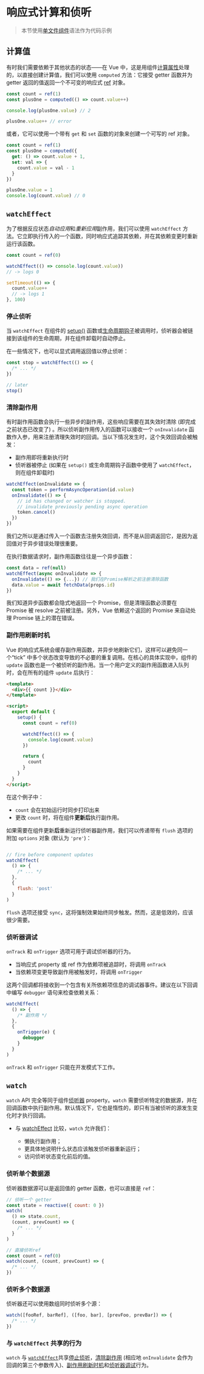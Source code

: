 # 响应式计算和侦听

> 本节使用[单文件组件](single-file-component.html)语法作为代码示例

## 计算值

有时我们需要依赖于其他状态的状态——在 Vue 中，这是用组件[计算属性](computed.html#计算属性和侦听器)处理的，以直接创建计算值，我们可以使用 `computed` 方法：它接受 getter 函数并为 getter 返回的值返回一个不可变的响应式 [ref](reactivity-fundamentals.html#创建独立的响应式值作为-refs) 对象。

```js
const count = ref(1)
const plusOne = computed(() => count.value++)

console.log(plusOne.value) // 2

plusOne.value++ // error
```

或者，它可以使用一个带有 `get` 和 `set` 函数的对象来创建一个可写的 ref 对象。

```js
const count = ref(1)
const plusOne = computed({
  get: () => count.value + 1,
  set: val => {
    count.value = val - 1
  }
})

plusOne.value = 1
console.log(count.value) // 0
```

## `watchEffect`

为了根据反应状态*自动应用*和*重新应用*副作用，我们可以使用 `watchEffect` 方法。它立即执行传入的一个函数，同时响应式追踪其依赖，并在其依赖变更时重新运行该函数。

```js
const count = ref(0)

watchEffect(() => console.log(count.value))
// -> logs 0

setTimeout(() => {
  count.value++
  // -> logs 1
}, 100)
```

### 停止侦听

当 `watchEffect` 在组件的 [setup()](composition-api-setup.html) 函数或[生命周期钩子](composition-api-lifecycle-hooks.html)被调用时，侦听器会被链接到该组件的生命周期，并在组件卸载时自动停止。

在一些情况下，也可以显式调用返回值以停止侦听：

```js
const stop = watchEffect(() => {
  /* ... */
})

// later
stop()
```

### 清除副作用

有时副作用函数会执行一些异步的副作用，这些响应需要在其失效时清除 (即完成之前状态已改变了) 。所以侦听副作用传入的函数可以接收一个 `onInvalidate` 函数作入参，用来注册清理失效时的回调。当以下情况发生时，这个失效回调会被触发：

- 副作用即将重新执行时
- 侦听器被停止 (如果在 `setup()` 或生命周期钩子函数中使用了 `watchEffect`，则在组件卸载时)

```js
watchEffect(onInvalidate => {
  const token = performAsyncOperation(id.value)
  onInvalidate(() => {
    // id has changed or watcher is stopped.
    // invalidate previously pending async operation
    token.cancel()
  })
})
```

我们之所以是通过传入一个函数去注册失效回调，而不是从回调返回它，是因为返回值对于异步错误处理很重要。

在执行数据请求时，副作用函数往往是一个异步函数：

```js
const data = ref(null)
watchEffect(async onInvalidate => {
  onInvalidate(() => {...}) // 我们在Promise解析之前注册清除函数
  data.value = await fetchData(props.id)
})
```

我们知道异步函数都会隐式地返回一个 Promise，但是清理函数必须要在 Promise 被 resolve 之前被注册。另外，Vue 依赖这个返回的 Promise 来自动处理 Promise 链上的潜在错误。

### 副作用刷新时机

Vue 的响应式系统会缓存副作用函数，并异步地刷新它们，这样可以避免同一个“tick” 中多个状态改变导致的不必要的重复调用。在核心的具体实现中，组件的 `update` 函数也是一个被侦听的副作用。当一个用户定义的副作用函数进入队列时，会在所有的组件 `update` 后执行：

```html
<template>
  <div>{{ count }}</div>
</template>

<script>
  export default {
    setup() {
      const count = ref(0)

      watchEffect(() => {
        console.log(count.value)
      })

      return {
        count
      }
    }
  }
</script>
```

在这个例子中：

- `count` 会在初始运行时同步打印出来
- 更改 `count` 时，将在组件**更新后**执行副作用。

如果需要在组件更新**后**重新运行侦听器副作用，我们可以传递带有 `flush` 选项的附加 `options` 对象 (默认为 `'pre'`)：

```js

// fire before component updates
watchEffect(
  () => {
    /* ... */
  },
  {
    flush: 'post'
  }
)
```

`flush` 选项还接受 `sync`，这将强制效果始终同步触发。然而，这是低效的，应该很少需要。


### 侦听器调试

`onTrack` 和 `onTrigger` 选项可用于调试侦听器的行为。

- 当响应式 property 或 ref 作为依赖项被追踪时，将调用 `onTrack`
- 当依赖项变更导致副作用被触发时，将调用 `onTrigger`

这两个回调都将接收到一个包含有关所依赖项信息的调试器事件。建议在以下回调中编写 `debugger` 语句来检查依赖关系：

```js
watchEffect(
  () => {
    /* 副作用 */
  },
  {
    onTrigger(e) {
      debugger
    }
  }
)
```

`onTrack` 和 `onTrigger` 只能在开发模式下工作。

## `watch`

`watch` API 完全等同于组件[侦听器](computed.html#侦听器) property。`watch` 需要侦听特定的数据源，并在回调函数中执行副作用。默认情况下，它也是惰性的，即只有当被侦听的源发生变化时才执行回调。

- 与 [watchEffect](#watcheffect) 比较，`watch` 允许我们：

  - 懒执行副作用；
  - 更具体地说明什么状态应该触发侦听器重新运行；
  - 访问侦听状态变化前后的值。

### 侦听单个数据源

侦听器数据源可以是返回值的 getter 函数，也可以直接是 `ref`：

```js
// 侦听一个 getter
const state = reactive({ count: 0 })
watch(
  () => state.count,
  (count, prevCount) => {
    /* ... */
  }
)

// 直接侦听ref
const count = ref(0)
watch(count, (count, prevCount) => {
  /* ... */
})
```

### 侦听多个数据源

侦听器还可以使用数组同时侦听多个源：

```js
watch([fooRef, barRef], ([foo, bar], [prevFoo, prevBar]) => {
  /* ... */
})
```

### 与 `watchEffect` 共享的行为

`watch` 与 [`watchEffect`](#watcheffect)共享[停止侦听](#停止侦听)，[清除副作用](#清除副作用) (相应地 `onInvalidate` 会作为回调的第三个参数传入)、[副作用刷新时机](#副作用刷新时机)和[侦听器调试](#侦听器调试)行为。

